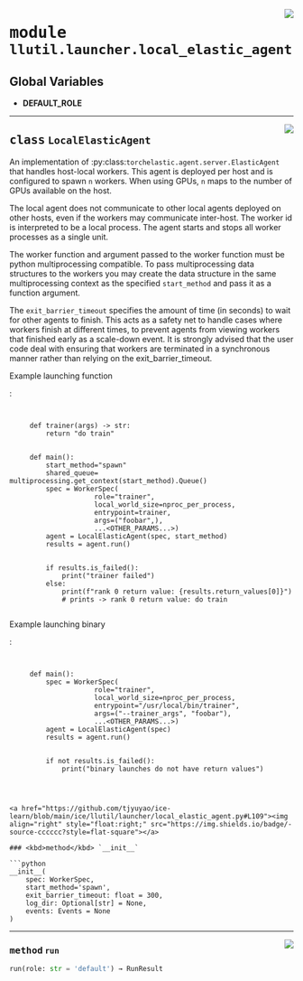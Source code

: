 <!-- markdownlint-disable -->

<a href="https://github.com/tjyuyao/ice-learn/blob/main/ice/llutil/launcher/local_elastic_agent.py#L0"><img align="right" style="float:right;" src="https://img.shields.io/badge/-source-cccccc?style=flat-square"></a>

# <kbd>module</kbd> `llutil.launcher.local_elastic_agent`






**Global Variables**
---------------
- **DEFAULT_ROLE**


---

<a href="https://github.com/tjyuyao/ice-learn/blob/main/ice/llutil/launcher/local_elastic_agent.py#L40"><img align="right" style="float:right;" src="https://img.shields.io/badge/-source-cccccc?style=flat-square"></a>

## <kbd>class</kbd> `LocalElasticAgent`
An implementation of :py:class:`torchelastic.agent.server.ElasticAgent`
that handles host-local workers.
This agent is deployed per host and is configured to spawn `n` workers.
When using GPUs, `n` maps to the number of GPUs available on the host.


The local agent does not communicate to other local agents deployed on
other hosts, even if the workers may communicate inter-host. The worker id
is interpreted to be a local process. The agent starts and stops all worker
processes as a single unit.




The worker function and argument passed to the worker function must be
python multiprocessing compatible. To pass multiprocessing data structures
to the workers you may create the data structure in the same multiprocessing
context as the specified `start_method` and pass it as a function argument.


The `exit_barrier_timeout` specifies the amount of time (in seconds) to wait
for other agents to finish. This acts as a safety net to handle cases where
workers finish at different times, to prevent agents from viewing workers
that finished early as a scale-down event. It is strongly advised that the
user code deal with ensuring that workers are terminated in a synchronous
manner rather than relying on the exit_barrier_timeout.


Example launching function


:
```


     def trainer(args) -> str:
         return "do train"


     def main():
         start_method="spawn"
         shared_queue= multiprocessing.get_context(start_method).Queue()
         spec = WorkerSpec(
                     role="trainer",
                     local_world_size=nproc_per_process,
                     entrypoint=trainer,
                     args=("foobar",),
                     ...<OTHER_PARAMS...>)
         agent = LocalElasticAgent(spec, start_method)
         results = agent.run()


         if results.is_failed():
             print("trainer failed")
         else:
             print(f"rank 0 return value: {results.return_values[0]}")
             # prints -> rank 0 return value: do train


```
Example launching binary


:
```


     def main():
         spec = WorkerSpec(
                     role="trainer",
                     local_world_size=nproc_per_process,
                     entrypoint="/usr/local/bin/trainer",
                     args=("--trainer_args", "foobar"),
                     ...<OTHER_PARAMS...>)
         agent = LocalElasticAgent(spec)
         results = agent.run()


         if not results.is_failed():
             print("binary launches do not have return values")




<a href="https://github.com/tjyuyao/ice-learn/blob/main/ice/llutil/launcher/local_elastic_agent.py#L109"><img align="right" style="float:right;" src="https://img.shields.io/badge/-source-cccccc?style=flat-square"></a>

### <kbd>method</kbd> `__init__`

```python
__init__(
    spec: WorkerSpec,
    start_method='spawn',
    exit_barrier_timeout: float = 300,
    log_dir: Optional[str] = None,
    events: Events = None
)
```










---

<a href="https://github.com/tjyuyao/ice-learn/blob/main/llutil/launcher/local_elastic_agent/run#L246"><img align="right" style="float:right;" src="https://img.shields.io/badge/-source-cccccc?style=flat-square"></a>

### <kbd>method</kbd> `run`

```python
run(role: str = 'default') → RunResult
```








